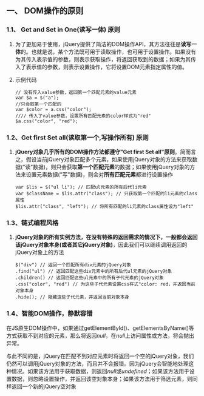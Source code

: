 ## 一、 DOM操作的原则

### 1.1、 Get and Set in One(读写一体) 原则

1. 为了更加易于使用，jQuery提供了简洁的DOM操作API，其方法往往是**读写一体**的。也就是说，某个方法既可用于读取操作，也可用于设置操作。如果没有为其传入表示值的参数，则表示获取操作，将返回获取到的数据；如果为其传入了表示值的参数，则表示设置操作，它将设置DOM元素指定属性的值。

2. 示例代码

   ```
   // 没有传入value参数，返回第一个匹配元素的value元素
   var $a = $("a");
   //只会取第一个匹配的
   var $color = a.css("color");
   //// 传入了value参数，设置所有匹配元素的color样式为"red"
   $a.css("color", "red");
   ```

### 1.2、Get first Set all(读取第一个,写操作所有) 原则

1. **jQuery对象几乎所有的DOM操作方法都遵守"Get first Set all"原则**。简而言之，假设当前jQuery对象匹配多个元素，如果使用jQuery对象的方法来获取数据("读"数据)，则只会获取**第一个匹配元素**的数据；如果使用jQuery对象的方法来设置元素数据("写"数据)，则会对**所有匹配元素**都进行设置操作

   ```
   var $lis = $("ul li"); // 匹配ul元素的所有后代li元素
   var $className = $lis.attr("class"); // 只获取第一个匹配的li元素的class属性
   $lis.attr("class", "left"); // 将所有匹配的li元素的class属性设为"left"
   ```

### 1.3、链式编程风格

1. **jQuery对象的所有实例方法，在没有特殊的返回需求的情况下，一般都会返回该jQuery对象本身(或者其它jQuery对象)**，因此我们可以继续调用返回的jQuery对象上的方法

   ```
   $("div") // 返回一个匹配所有div元素的jQuery对象
   .find("ul") // 返回匹配这些div元素中的所有后代ul元素的jQuery对象
   .children() // 返回匹配这些ul元素中的所有子代元素的jQuery对象
   .css("color", "red") // 为这些子代元素设置css样式"color: red，并返回当前对象本身
   .hide(); // 隐藏这些子代元素，并返回当前对象本身
   ```

### 1.4、智能DOM操作，静默容错

​	在JS原生DOM操作中，如果通过getElementById()、getElementsByName()等方式获取不到对应的元素，那么将返回*null*，在*null*上访问属性或方法，将会抛出异常。

与此不同的是，jQuery在匹配不到对应元素时将返回一个空的jQuery对象，我们仍然可以调用jQuery对象的方法，而且并不会报错。因为jQuery会智能地处理这种情况。如果该方法用于获取数据，则返回*null*或*undefined*；如果该方法用于设置数据，则忽略设置操作，并返回该空对象本身；如果该方法用于筛选元素，则同样返回一个新的jQuery空对象